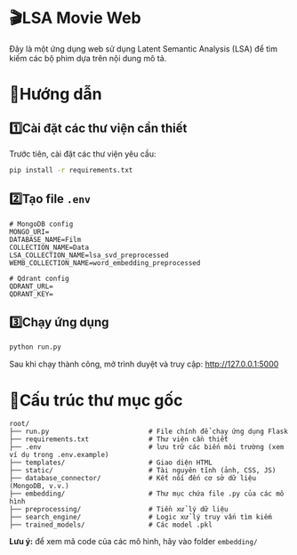 <!-- 

## 📥Data Retrieval Script

To keep our credentials secure, we use a `.env` file to store the MongoDB connection URI.
```env
MONGO_URI=[your_mongodb_uri]
```

Then use the below script to retrieve data.
```python
from pymongo import MongoClient
import pandas as pd
from dotenv import load_dotenv
import os

# Load environment variables from .env file
load_dotenv()

# Get the MongoDB URI from environment variable
uri = os.getenv("MONGO_URI")

client = MongoClient(
    uri,
    tls=True,
    tlsAllowInvalidCertificates=True
)

db = client["Film"]
collection = db["Data"]
cursor = collection.find({}, {"_id": 0})
df = pd.DataFrame(list(cursor))
``` -->

🎬LSA Movie Web
=

Đây là một ứng dụng web sử dụng Latent Semantic Analysis (LSA) để tìm kiếm các bộ phim dựa trên nội dung mô tả.

# 📖Hướng dẫn
## 1️⃣Cài đặt các thư viện cần thiết
Trước tiên, cài đặt các thư viện yêu cầu:

```bash
pip install -r requirements.txt
```

## 2️⃣Tạo file `.env`
```
# MongoDB config
MONGO_URI=
DATABASE_NAME=Film
COLLECTION_NAME=Data
LSA_COLLECTION_NAME=lsa_svd_preprocessed
WEMB_COLLECTION_NAME=word_embedding_preprocessed

# Qdrant config
QDRANT_URL=
QDRANT_KEY=
```

## 3️⃣Chạy ứng dụng
```python
python run.py
```
Sau khi chạy thành công, mở trình duyệt và truy cập: http://127.0.0.1:5000

# 📃Cấu trúc thư mục gốc
```
root/
├── run.py                         # File chính để chạy ứng dụng Flask
├── requirements.txt               # Thư viện cần thiết
├── .env                           # lưu trữ các biến môi trường (xem ví dụ trong .env.example)
├── templates/                     # Giao diện HTML
├── static/                        # Tài nguyên tĩnh (ảnh, CSS, JS)
├── database_connector/            # Kết nối đến cơ sở dữ liệu (MongoDB, v.v.)
├── embedding/                     # Thư mục chứa file .py của các mô hình
├── preprocessing/                 # Tiền xử lý dữ liệu
├── search_engine/                 # Logic xử lý truy vấn tìm kiếm
├── trained_models/                # Các model .pkl

```
**Lưu ý:** để xem mã code của các mô hình, hãy vào folder `embedding/`
